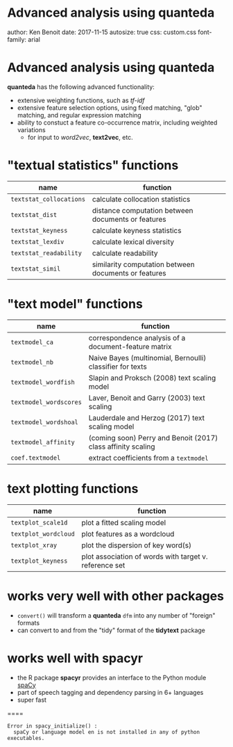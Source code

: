 Advanced analysis using quanteda
========================================================
author: Ken Benoit
date: 2017-11-15
autosize: true
css: custom.css
font-family: arial






Advanced analysis using quanteda
================================

**quanteda** has the following advanced functionality:

* extensive weighting functions, such as _tf-idf_
* extensive feature selection options, using fixed matching, "glob" matching, and regular expression matching
* ability to constuct a feature co-occurrence matrix, including weighted variations 
    - for input to _word2vec_, **text2vec**, etc.

"textual statistics" functions
==============================

name               | function
-------------------|-----------------
`textstat_collocations` |	calculate collocation statistics
`textstat_dist` |	distance computation between documents or features
`textstat_keyness` |	calculate keyness statistics
`textstat_lexdiv` |	calculate lexical diversity
`textstat_readability` |	calculate readability
`textstat_simil` |	similarity computation between documents or features

"text model" functions
======================

name               | function
-------------------|-----------------
`textmodel_ca` |	correspondence analysis of a document-feature matrix
`textmodel_nb` |	Naive Bayes (multinomial, Bernoulli) classifier for texts
`textmodel_wordfish` | Slapin and Proksch (2008) text scaling model
`textmodel_wordscores` |	Laver, Benoit and Garry (2003) text scaling
`textmodel_wordshoal`	| Lauderdale and Herzog (2017) text scaling model
`textmodel_affinity`	| (coming soon) Perry and Benoit (2017) class affinity scaling
`coef.textmodel` | extract coefficients from a `textmodel`

text plotting functions
=======================

name               | function
-------------------|-----------------
`textplot_scale1d` |	plot a fitted scaling model
`textplot_wordcloud` |	plot features as a wordcloud
`textplot_xray` |	plot the dispersion of key word(s)
`textplot_keyness` | plot association of words with target v. reference set

works very well with other packages
===================================

* `convert()` will transform a **quanteda** `dfm` into any number of "foreign" formats
* can convert to and from the "tidy" format of the **tidytext** package


works well with spacyr
==========================

* the R package **spacyr** provides an interface to the Python module [spaCy](spacy.io)
* part of speech tagging and dependency parsing in 6+ languages
* super fast

====


























```
Error in spacy_initialize() : 
  spaCy or language model en is not installed in any of python executables.
```
